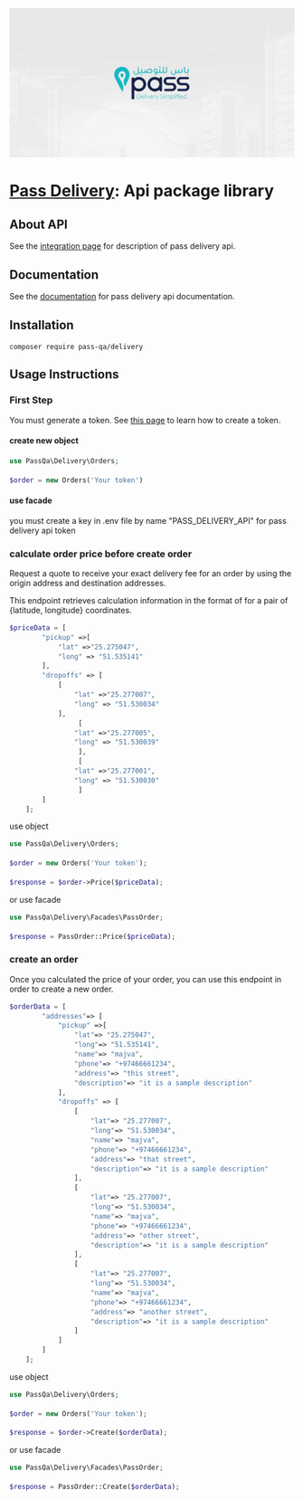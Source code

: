 <p align="center"><img src="./socialcard.jpg" alt="Social Card of Pass Delivery API"></p>

# <a href="https://www.pass.qa/" target="_blank">Pass Delivery</a>: Api package library


## About API

See the <a href="https://www.pass.qa/integration" target="_blank">integration page</a> for description of pass delivery api.


## Documentation

See the <a href="https://passdelivery.readme.io/" target="_blank">documentation</a> for pass delivery api documentation.


## Installation

```console
composer require pass-qa/delivery
```


## Usage Instructions

### First Step

You must generate a token. See [this page](https://passdelivery.readme.io/reference/get-api-token-1) to learn how to create a token.

#### create new object

```php
use PassQa\Delivery\Orders;

$order = new Orders('Your token')
```

#### use facade

you must create a key in .env file by name "PASS_DELIVERY_API" for pass delivery api token

### calculate order price before create order

Request a quote to receive your exact delivery fee for an order by using the origin address and destination addresses.

This endpoint retrieves calculation information in the format of for a pair of {latitude, longitude} coordinates.

```php
$priceData = [
        "pickup" =>[
            "lat" =>"25.275047",
            "long" => "51.535141"
        ],
        "dropoffs" => [
            [
                "lat" =>"25.277007", 
                "long" => "51.530034"
            ],
                 [
                "lat" =>"25.277005", 
                "long" => "51.530039"
                 ],
                 [
                "lat" =>"25.277001", 
                "long" => "51.530030"
                 ]
        ]
    ];
```

use object

```php
use PassQa\Delivery\Orders;

$order = new Orders('Your token');

$response = $order->Price($priceData);
```

or use facade

```php
use PassQa\Delivery\Facades\PassOrder;

$response = PassOrder::Price($priceData);
```

### create an order

Once you calculated the price of your order, you can use this endpoint in order to create a new order.

```php
$orderData = [
        "addresses"=> [
            "pickup" =>[
                "lat"=> "25.275047",
                "long"=> "51.535141",
                "name"=> "majva",
                "phone"=> "+97466661234",
                "address"=> "this street",
                "description"=> "it is a sample description"
            ],
            "dropoffs" => [
                [
                    "lat"=> "25.277007",
                    "long"=> "51.530034",
                    "name"=> "majva",
                    "phone"=> "+97466661234",
                    "address"=> "that street",
                    "description"=> "it is a sample description"
                ],
                [
                    "lat"=> "25.277007",
                    "long"=> "51.530034",
                    "name"=> "majva",
                    "phone"=> "+97466661234",
                    "address"=> "other street",
                    "description"=> "it is a sample description"
                ],
                [
                    "lat"=> "25.277007",
                    "long"=> "51.530034",
                    "name"=> "majva",
                    "phone"=> "+97466661234",
                    "address"=> "another street",
                    "description"=> "it is a sample description"
                ]
            ]
        ]
    ];
```

use object

```php
use PassQa\Delivery\Orders;

$order = new Orders('Your token');

$response = $order->Create($orderData);
```

or use facade

```php
use PassQa\Delivery\Facades\PassOrder;

$response = PassOrder::Create($orderData);
```